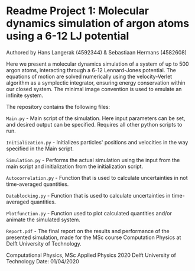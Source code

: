 # Readme Project 1: Molecular dynamics simulation of argon atoms using a 6-12 LJ potential
Authored by Hans Langerak (4592344) & Sebastiaan Hermans (4582608)

Here we present a molecular dynamics simulation of a system of up to 500 argon atoms, 
interacting through a 6-12 Lennard-Jones potential. The equations of motion are solved 
numerically using the velocity-Verlet algorithm as a symplectic integrator, ensuring energy 
conservation within our closed system. The minimal image convention is used to emulate an 
infinite system. 

The repository contains the following files:

`Main.py` - Main script of the simulation. Here input parameters can be set, and desired output can be
specified. Requires all other python scripts to run.

`Initialization.py` - Initializes particles' positions and velocities in the way specified in the Main script.

`Simulation.py` - Performs the actual simulation using the input from the main script and initialization
from the initialization script.

`Autocorrelation.py` - Function that is used to calculate uncertainties in not time-averaged quantities.

`Datablocking.py` - Function that is used to calculate uncertainties in time-averaged quantities.

`Plotfunction.py` - Function used to plot calculated quantities and/or animate the simulated system.

`Report.pdf` - The final report on the results and performance of the presented simulation, made 
for the MSc course Computation Physics at Delft University of Technology.




Computational Physics, MSc Applied Physics 2020
Delft University of Technology
Date: 01/04/2020









